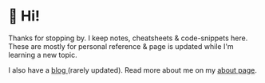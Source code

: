 # 👋 Hi!

Thanks for stopping by. I keep notes, cheatsheets & code-snippets here. These are mostly for personal reference & page is updated while I'm learning a new topic.

I also have a [blog ](https://blog.maheshrjl.com/)(rarely updated).  Read more about me on my [about page](https://maheshrjl.com/about).


